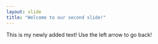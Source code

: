 ```yaml
---
layout: slide
title: "Welcome to our second slide!"
---
```

This is my newly added text!
Use the left arrow to go back!
